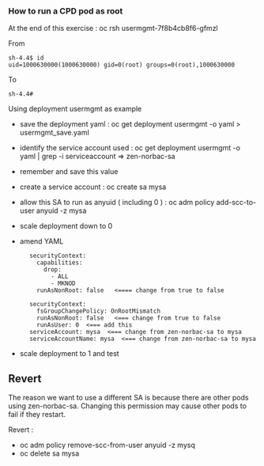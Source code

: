 
### How to run a CPD pod as root

At the end of this exercise : oc rsh usermgmt-7f8b4cb8f6-gfmzl

From 

```
sh-4.4$ id
uid=1000630000(1000630000) gid=0(root) groups=0(root),1000630000
```

To

```
sh-4.4#
```

Using deployment usermgmt as example

- save the deployment yaml  : oc get deployment usermgmt -o yaml > usermgmt_save.yaml

- identify the service account used :  oc get deployment usermgmt -o yaml | grep -i serviceaccount => zen-norbac-sa

- remember and save this value

- create a service account : oc create sa mysa

- allow this SA to run as anyuid ( including 0 ) : oc adm policy add-scc-to-user anyuid -z mysa

- scale deployment down to 0

- amend YAML

```
      securityContext:
        capabilities:
          drop:
            - ALL
            - MKNOD
        runAsNonRoot: false   <==== change from true to false

      securityContext:
        fsGroupChangePolicy: OnRootMismatch
        runAsNonRoot: false   <=== change from true to false
        runAsUser: 0  <=== add this
      serviceAccount: mysa  <=== change from zen-norbac-sa to mysa
      serviceAccountName: mysa  <=== change from zen-norbac-sa to mysa

```

- scale deployment to 1 and test

## Revert

The reason we want to use a different SA is because there are other pods using zen-norbac-sa.  Changing this permission may cause other pods to fail if they restart.

Revert : 

- oc adm policy remove-scc-from-user anyuid -z mysq
- oc delete sa mysa
